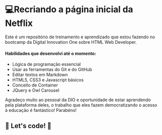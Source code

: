 # 💻Recriando a página inicial da Netflix

Este é um repositório de treinamento e aprendizado que estou fazendo no bootcamp da Digital Innovation One sobre HTML Web Developer.

#### Habilidades que desenvolvi até o momento:

- Lógica de programação essencial
- Usar as ferramentas do Git e do GitHub
- Editar textos em Markdown
- HTML5, CSS3 e Javascript básicos
- Conceito de Container
- JQuery e Owl Carousel

Agradeço muito ao pessoal da DIO e oportunidade de estar aprendendo pela plataforma deles, o trabalho que eles fazem democratizando o acesso à educação é fantástico! Parabéns!

## 🚀 Let's code! 🚀